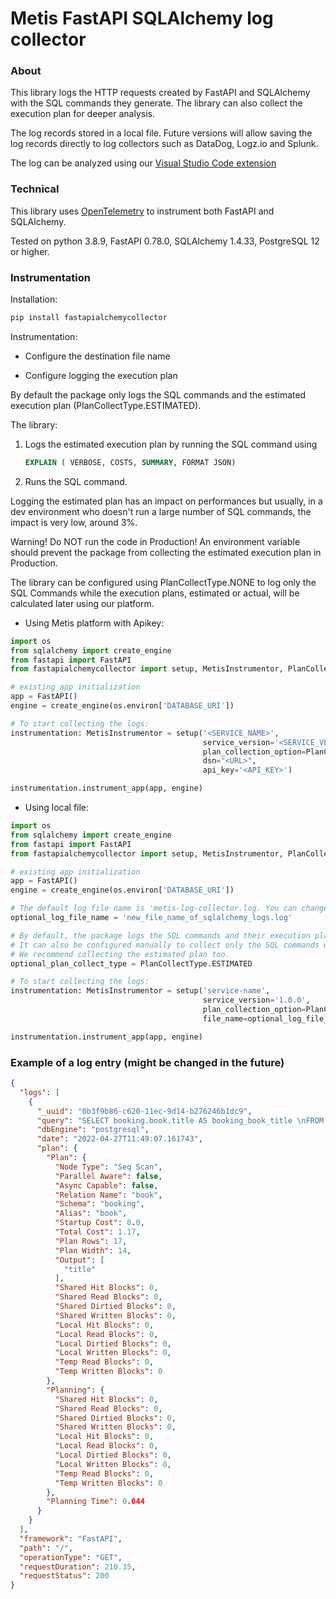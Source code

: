 # Metis FastAPI SQLAlchemy log collector

### About

This library logs the HTTP requests created by FastAPI and SQLAlchemy with the SQL commands they generate. The library
can also collect the execution plan for deeper analysis.

The log records stored in a local file. Future versions will allow saving the log records directly to log collectors
such as DataDog, Logz.io and Splunk.

The log can be analyzed using
our [Visual Studio Code extension](https://marketplace.visualstudio.com/items?itemName=Metis.dba-ai-vscode)

### Technical

This library uses [OpenTelemetry](https://pypi.org/project/opentelemetry-sdk/) to instrument both FastAPI and
SQLAlchemy.

Tested on python 3.8.9, FastAPI 0.78.0, SQLAlchemy 1.4.33, PostgreSQL 12 or higher.

### Instrumentation

Installation:

```bash
pip install fastapialchemycollector
```

Instrumentation:

* Configure the destination file name

* Configure logging the execution plan

By default the package only logs the SQL commands and the estimated execution plan (PlanCollectType.ESTIMATED).

The library:

1. Logs the estimated execution plan by running the SQL command using
    ```sql
    EXPLAIN ( VERBOSE, COSTS, SUMMARY, FORMAT JSON)
    ```
2. Runs the SQL command.

Logging the estimated plan has an impact on performances but usually, in a dev environment who doesn't run a large
number of SQL commands, the impact is very low, around 3%.

Warning! Do NOT run the code in Production! An environment variable should prevent the package from collecting the
estimated execution plan in Production.

The library can be configured using PlanCollectType.NONE to log only the SQL Commands while the execution plans,
estimated or actual, will be calculated later using our platform.

* Using Metis platform with Apikey:

```python
import os
from sqlalchemy import create_engine
from fastapi import FastAPI
from fastapialchemycollector import setup, MetisInstrumentor, PlanCollectType

# existing app initialization
app = FastAPI()
engine = create_engine(os.environ['DATABASE_URI'])

# To start collecting the logs:
instrumentation: MetisInstrumentor = setup('<SERVICE_NAME>',
                                           service_version='<SERVICE_VERSION>',
                                           plan_collection_option=PlanCollectType.ESTIMATED,
                                           dsn="<URL>",
                                           api_key='<API_KEY>')

instrumentation.instrument_app(app, engine)
```

* Using local file:

```python
import os
from sqlalchemy import create_engine
from fastapi import FastAPI
from fastapialchemycollector import setup, MetisInstrumentor, PlanCollectType

# existing app initialization
app = FastAPI()
engine = create_engine(os.environ['DATABASE_URI'])

# The default log file name is 'metis-log-collector.log. You can change the default name.
optional_log_file_name = 'new_file_name_of_sqlalchemy_logs.log'

# By default, the package logs the SQL commands and their execution plan.
# It can also be configured manually to collect only the SQL commands using PlanCollectType.NONE.
# We recommend collecting the estimated plan too.
optional_plan_collect_type = PlanCollectType.ESTIMATED

# To start collecting the logs:
instrumentation: MetisInstrumentor = setup('service-name',
                                           service_version='1.0.0',
                                           plan_collection_option=PlanCollectType.ESTIMATED,
                                           file_name=optional_log_file_name)

instrumentation.instrument_app(app, engine)
```


### Example of a log entry (might be changed in the future)

```json
{
  "logs": [
    {
      "_uuid": "0b3f9b86-c620-11ec-9d14-b276246b1dc9",
      "query": "SELECT booking.book.title AS booking_book_title \nFROM booking.book",
      "dbEngine": "postgresql",
      "date": "2022-04-27T11:49:07.161743",
      "plan": {
        "Plan": {
          "Node Type": "Seq Scan",
          "Parallel Aware": false,
          "Async Capable": false,
          "Relation Name": "book",
          "Schema": "booking",
          "Alias": "book",
          "Startup Cost": 0.0,
          "Total Cost": 1.17,
          "Plan Rows": 17,
          "Plan Width": 14,
          "Output": [
            "title"
          ],
          "Shared Hit Blocks": 0,
          "Shared Read Blocks": 0,
          "Shared Dirtied Blocks": 0,
          "Shared Written Blocks": 0,
          "Local Hit Blocks": 0,
          "Local Read Blocks": 0,
          "Local Dirtied Blocks": 0,
          "Local Written Blocks": 0,
          "Temp Read Blocks": 0,
          "Temp Written Blocks": 0
        },
        "Planning": {
          "Shared Hit Blocks": 0,
          "Shared Read Blocks": 0,
          "Shared Dirtied Blocks": 0,
          "Shared Written Blocks": 0,
          "Local Hit Blocks": 0,
          "Local Read Blocks": 0,
          "Local Dirtied Blocks": 0,
          "Local Written Blocks": 0,
          "Temp Read Blocks": 0,
          "Temp Written Blocks": 0
        },
        "Planning Time": 0.044
      }
    }
  ],
  "framework": "FastAPI",
  "path": "/",
  "operationType": "GET",
  "requestDuration": 210.35,
  "requestStatus": 200
}
```
